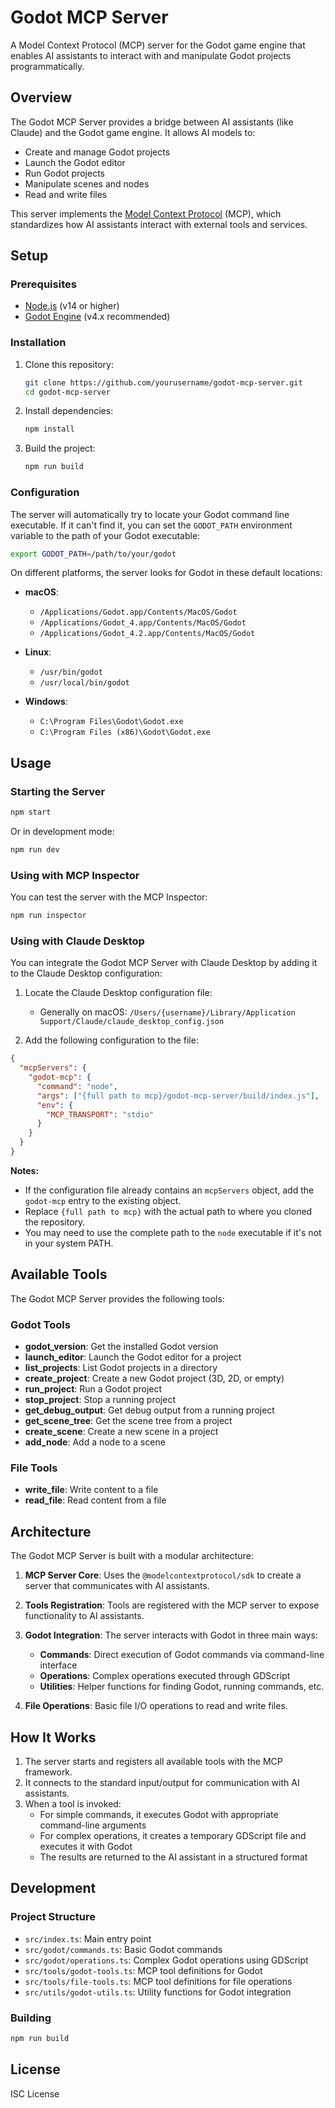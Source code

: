 # Godot MCP Server

A Model Context Protocol (MCP) server for the Godot game engine that enables AI assistants to interact with and manipulate Godot projects programmatically.

## Overview

The Godot MCP Server provides a bridge between AI assistants (like Claude) and the Godot game engine. It allows AI models to:

- Create and manage Godot projects
- Launch the Godot editor
- Run Godot projects
- Manipulate scenes and nodes
- Read and write files

This server implements the [Model Context Protocol](https://github.com/anthropics/model-context-protocol) (MCP), which standardizes how AI assistants interact with external tools and services.

## Setup

### Prerequisites

- [Node.js](https://nodejs.org/) (v14 or higher)
- [Godot Engine](https://godotengine.org/) (v4.x recommended)

### Installation

1. Clone this repository:
   ```bash
   git clone https://github.com/yourusername/godot-mcp-server.git
   cd godot-mcp-server
   ```

2. Install dependencies:
   ```bash
   npm install
   ```

3. Build the project:
   ```bash
   npm run build
   ```

### Configuration

The server will automatically try to locate your Godot command line executable. If it can't find it, you can set the `GODOT_PATH` environment variable to the path of your Godot executable:

```bash
export GODOT_PATH=/path/to/your/godot
```

On different platforms, the server looks for Godot in these default locations:

- **macOS**: 
  - `/Applications/Godot.app/Contents/MacOS/Godot`
  - `/Applications/Godot_4.app/Contents/MacOS/Godot`
  - `/Applications/Godot_4.2.app/Contents/MacOS/Godot`

- **Linux**:
  - `/usr/bin/godot`
  - `/usr/local/bin/godot`

- **Windows**:
  - `C:\Program Files\Godot\Godot.exe`
  - `C:\Program Files (x86)\Godot\Godot.exe`

## Usage

### Starting the Server

```bash
npm start
```

Or in development mode:

```bash
npm run dev
```

### Using with MCP Inspector

You can test the server with the MCP Inspector:

```bash
npm run inspector
```

### Using with Claude Desktop

You can integrate the Godot MCP Server with Claude Desktop by adding it to the Claude Desktop configuration:

1. Locate the Claude Desktop configuration file:
   - Generally on macOS: `/Users/{username}/Library/Application Support/Claude/claude_desktop_config.json`

2. Add the following configuration to the file:

```json
{
  "mcpServers": {
    "godot-mcp": {
      "command": "node",
      "args": ["{full path to mcp}/godot-mcp-server/build/index.js"],
      "env": {
        "MCP_TRANSPORT": "stdio"
      }
    }
  }
}
```

**Notes:**
- If the configuration file already contains an `mcpServers` object, add the `godot-mcp` entry to the existing object.
- Replace `{full path to mcp}` with the actual path to where you cloned the repository.
- You may need to use the complete path to the `node` executable if it's not in your system PATH.

## Available Tools

The Godot MCP Server provides the following tools:

### Godot Tools

- **godot_version**: Get the installed Godot version
- **launch_editor**: Launch the Godot editor for a project
- **list_projects**: List Godot projects in a directory
- **create_project**: Create a new Godot project (3D, 2D, or empty)
- **run_project**: Run a Godot project
- **stop_project**: Stop a running project
- **get_debug_output**: Get debug output from a running project
- **get_scene_tree**: Get the scene tree from a project
- **create_scene**: Create a new scene in a project
- **add_node**: Add a node to a scene

### File Tools

- **write_file**: Write content to a file
- **read_file**: Read content from a file

## Architecture

The Godot MCP Server is built with a modular architecture:

1. **MCP Server Core**: Uses the `@modelcontextprotocol/sdk` to create a server that communicates with AI assistants.

2. **Tools Registration**: Tools are registered with the MCP server to expose functionality to AI assistants.

3. **Godot Integration**: The server interacts with Godot in three main ways:
   - **Commands**: Direct execution of Godot commands via command-line interface
   - **Operations**: Complex operations executed through GDScript
   - **Utilities**: Helper functions for finding Godot, running commands, etc.

4. **File Operations**: Basic file I/O operations to read and write files.

## How It Works

1. The server starts and registers all available tools with the MCP framework.
2. It connects to the standard input/output for communication with AI assistants.
3. When a tool is invoked:
   - For simple commands, it executes Godot with appropriate command-line arguments
   - For complex operations, it creates a temporary GDScript file and executes it with Godot
   - The results are returned to the AI assistant in a structured format

## Development

### Project Structure

- `src/index.ts`: Main entry point
- `src/godot/commands.ts`: Basic Godot commands
- `src/godot/operations.ts`: Complex Godot operations using GDScript
- `src/tools/godot-tools.ts`: MCP tool definitions for Godot
- `src/tools/file-tools.ts`: MCP tool definitions for file operations
- `src/utils/godot-utils.ts`: Utility functions for Godot integration

### Building

```bash
npm run build
```

## License

ISC License
